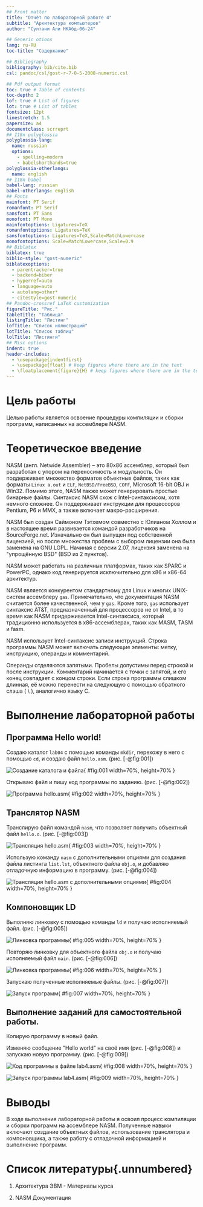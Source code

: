 ```yaml
---
## Front matter
title: "Отчёт по лабораторной работе 4"
subtitle: "Архитектура компьютеров"
author: "Султани Али НКАбд-06-24"

## Generic otions
lang: ru-RU
toc-title: "Содержание"

## Bibliography
bibliography: bib/cite.bib
csl: pandoc/csl/gost-r-7-0-5-2008-numeric.csl

## Pdf output format
toc: true # Table of contents
toc-depth: 2
lof: true # List of figures
lot: true # List of tables
fontsize: 12pt
linestretch: 1.5
papersize: a4
documentclass: scrreprt
## I18n polyglossia
polyglossia-lang:
  name: russian
  options:
	- spelling=modern
	- babelshorthands=true
polyglossia-otherlangs:
  name: english
## I18n babel
babel-lang: russian
babel-otherlangs: english
## Fonts
mainfont: PT Serif
romanfont: PT Serif
sansfont: PT Sans
monofont: PT Mono
mainfontoptions: Ligatures=TeX
romanfontoptions: Ligatures=TeX
sansfontoptions: Ligatures=TeX,Scale=MatchLowercase
monofontoptions: Scale=MatchLowercase,Scale=0.9
## Biblatex
biblatex: true
biblio-style: "gost-numeric"
biblatexoptions:
  - parentracker=true
  - backend=biber
  - hyperref=auto
  - language=auto
  - autolang=other*
  - citestyle=gost-numeric
## Pandoc-crossref LaTeX customization
figureTitle: "Рис."
tableTitle: "Таблица"
listingTitle: "Листинг"
lofTitle: "Список иллюстраций"
lotTitle: "Список таблиц"
lolTitle: "Листинги"
## Misc options
indent: true
header-includes:
  - \usepackage{indentfirst}
  - \usepackage{float} # keep figures where there are in the text
  - \floatplacement{figure}{H} # keep figures where there are in the text
---
```


# Цель работы

Целью работы является освоение процедуры компиляции и сборки программ, написанных на ассемблере NASM.

# Теоретическое введение

NASM (англ. Netwide Assembler) – это 80x86 ассемблер, который был разработан с упором на переносимость и модульность. Он поддерживает множество форматов объектных файлов, таких как форматы `Linux a.out` и `ELF`, `NetBSD/FreeBSD`, `COFF`, Microsoft 16-bit OBJ и Win32. Помимо этого, NASM также может генерировать простые бинарные файлы. Синтаксис NASM схож с Intel-синтаксисом, хотя немного сложнее. Он поддерживает инструкции для процессоров Pentium, P6 и MMX, а также включает макро-расширения.

NASM был создан Саймоном Тэтхемом совместно с Юлианом Холлом и в настоящее время развивается командой разработчиков на SourceForge.net. Изначально он был выпущен под собственной лицензией, но после множества проблем с выбором лицензии она была заменена на GNU LGPL. Начиная с версии 2.07, лицензия заменена на "упрощённую BSD" (BSD из 2 пунктов).

NASM может работать на различных платформах, таких как SPARC и PowerPC, однако код генерируется исключительно для x86 и x86-64 архитектур.

NASM является конкурентом стандартному для Linux и многих UNIX-систем ассемблеру `gas`. Примечательно, что документация NASM считается более качественной, чем у `gas`. Кроме того, `gas` использует синтаксис AT&T, предназначенный для процессоров не от Intel, в то время как NASM придерживается Intel-синтаксиса, который традиционно используется в x86-ассемблерах, таких как MASM, TASM и fasm.

NASM использует Intel-синтаксис записи инструкций. Строка программы NASM может включать следующие элементы: метку, инструкцию, операнды и комментарий.

Операнды отделяются запятыми. Пробелы допустимы перед строкой и после инструкции. Комментарий начинается с точки с запятой, и его конец совпадает с концом строки. Если строка программы слишком длинная, её можно перенести на следующую с помощью обратного слэша ( \ ), аналогично языку C.

# Выполнение лабораторной работы

## Программа Hello world!

Создаю каталог `lab04` с помощью команды `mkdir`, перехожу в него с помощью `cd`, и создаю файл `hello.asm`. (рис. [-@fig:001])

![Создание каталога и файла](image/01.png){ #fig:001 width=70%, height=70% }

Открываю файл и пишу код программы по заданию. (рис. [-@fig:002])

![Программа hello.asm](image/02.png){ #fig:002 width=70%, height=70% }

## Транслятор NASM 

Транслирую файл командой `nasm`, что позволяет получить объектный файл `hello.o`. (рис. [-@fig:003])

![Трансляция hello.asm](image/03.png){ #fig:003 width=70%, height=70% }

Использую команду `nasm` с дополнительными опциями для создания файла листинга `list.lst`, объектного файла `obj.o`, и добавляю отладочную информацию в программу. (рис. [-@fig:004])

![Трансляция hello.asm с дополнительными опциями](image/04.png){ #fig:004 width=70%, height=70% }

## Компоновщик LD

Выполняю линковку с помощью команды `ld` и получаю исполняемый файл. (рис. [-@fig:005])

![Линковка программы](image/05.png){ #fig:005 width=70%, height=70% }

Повторяю линковку для объектного файла `obj.o` и получаю исполняемый файл `main`. (рис. [-@fig:006])

![Линковка программы](image/06.png){ #fig:006 width=70%, height=70% }

Запускаю полученные исполняемые файлы. (рис. [-@fig:007])

![Запуск программ](image/07.png){ #fig:007 width=70%, height=70% }

## Выполнение заданий для самостоятельной работы.

Копирую программу в новый файл.

Изменяю сообщение "Hello world" на своё имя (рис. [-@fig:008]) и запускаю новую программу. (рис. [-@fig:009])

![Код программы в файле lab4.asm](image/08.png){ #fig:008 width=70%, height=70% }

![Запуск программы lab4.asm](image/09.png){ #fig:009 width=70%, height=70% }

# Выводы

В ходе выполнения лабораторной работы я освоил процесс компиляции и сборки программ на ассемблере NASM. Полученные навыки включают создание объектных файлов, использование транслятора и компоновщика, а также работу с отладочной информацией и выполнение программ.

# Список литературы{.unnumbered}

1. Архитектура ЭВМ - Материалы курса

2. NASM Документация